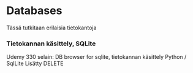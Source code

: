 # Databases
Tässä tutkitaan erilaisia tietokantoja

### Tietokannan käsittely, SQLite

Udemy 330
selain: DB browser for sqlite, tietokannan käsittely Python / SqlLite
Lisätty DELETE